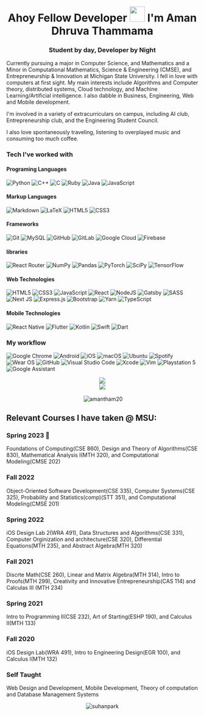<h1 align="center">Ahoy Fellow Developer <img src="https://user-images.githubusercontent.com/44104676/173990923-48b66056-0bff-472a-b5bf-faab4146e950.gif" width="40" height="40"> I'm Aman Dhruva Thammama</h1>

<h3 align="center">
Student by day, Developer by Night
</h3>

<p> Currently pursuing a major in Computer Science, and Mathematics and a Minor in Computational Mathematics, Science & Engineering (CMSE), and Entrepreneurship & Innovation at Michigan State University. I fell in love with computers at first sight. My main interests include Algorithms and Computer theory, distributed systems, Cloud technology, and Machine Learning/Artificial intelligence. I also dabble in Business, Engineering, Web and Mobile development. </p>

<p>
I'm involved in a variety of extracurriculars on campus, including AI club, Entrepreneurship club, and the Engineering Student Council.
</p><p>
I also love spontaneously traveling, listening to overplayed music and consuming too much coffee.
</p>



### Tech I've worked with

#### Programing Languages

![Python](https://img.shields.io/badge/python-3670A0?style=for-the-badge&logo=python&logoColor=ffdd54)
![C++](https://img.shields.io/badge/c++-%2300599C.svg?style=for-the-badge&logo=c%2B%2B&logoColor=white)
![C](https://img.shields.io/badge/c-%2300599C.svg?style=for-the-badge&logo=c&logoColor=white)
![Ruby](https://img.shields.io/badge/ruby-%23CC342D.svg?style=for-the-badge&logo=ruby&logoColor=white)
![Java](https://img.shields.io/badge/java-%23ED8B00.svg?style=for-the-badge&logo=java&logoColor=white)
![JavaScript](https://img.shields.io/badge/javascript-%23323330.svg?style=for-the-badge&logo=javascript&logoColor=%23F7DF1E)



#### Markup Languages

![Markdown](https://img.shields.io/badge/markdown-%23000000.svg?style=for-the-badge&logo=markdown&logoColor=white)
![LaTeX](https://img.shields.io/badge/latex-%23008080.svg?style=for-the-badge&logo=latex&logoColor=white)
![HTML5](https://img.shields.io/badge/html5-%23E34F26.svg?style=for-the-badge&logo=html5&logoColor=white)
![CSS3](https://img.shields.io/badge/css3-%231572B6.svg?style=for-the-badge&logo=css3&logoColor=white)

#### Frameworks

![Git](https://img.shields.io/badge/git-%23F05033.svg?style=for-the-badge&logo=git&logoColor=white)
![MySQL](https://img.shields.io/badge/mysql-%2300f.svg?style=for-the-badge&logo=mysql&logoColor=white)
![GitHub](https://img.shields.io/badge/github-%23121011.svg?style=for-the-badge&logo=github&logoColor=white)
![GitLab](https://img.shields.io/badge/gitlab-%23181717.svg?style=for-the-badge&logo=gitlab&logoColor=white)
![Google Cloud](https://img.shields.io/badge/GoogleCloud-%234285F4.svg?style=for-the-badge&logo=google-cloud&logoColor=white)
![Firebase](https://img.shields.io/badge/firebase-%23039BE5.svg?style=for-the-badge&logo=firebase)

#### libraries

![React Router](https://img.shields.io/badge/React_Router-CA4245?style=for-the-badge&logo=react-router&logoColor=white)
![NumPy](https://img.shields.io/badge/numpy-%23013243.svg?style=for-the-badge&logo=numpy&logoColor=white)
![Pandas](https://img.shields.io/badge/pandas-%23150458.svg?style=for-the-badge&logo=pandas&logoColor=white)
![PyTorch](https://img.shields.io/badge/PyTorch-%23EE4C2C.svg?style=for-the-badge&logo=PyTorch&logoColor=white)
![SciPy](https://img.shields.io/badge/SciPy-%230C55A5.svg?style=for-the-badge&logo=scipy&logoColor=%white)
![TensorFlow](https://img.shields.io/badge/TensorFlow-%23FF6F00.svg?style=for-the-badge&logo=TensorFlow&logoColor=white)

#### Web Technologies

![HTML5](https://img.shields.io/badge/html5-%23E34F26.svg?style=for-the-badge&logo=html5&logoColor=white)
![CSS3](https://img.shields.io/badge/css3-%231572B6.svg?style=for-the-badge&logo=css3&logoColor=white)
![JavaScript](https://img.shields.io/badge/javascript-%23323330.svg?style=for-the-badge&logo=javascript&logoColor=%23F7DF1E)
![React](https://img.shields.io/badge/react-%2320232a.svg?style=for-the-badge&logo=react&logoColor=%2361DAFB)
![NodeJS](https://img.shields.io/badge/node.js-6DA55F?style=for-the-badge&logo=node.js&logoColor=white)
![Gatsby](https://img.shields.io/badge/Gatsby-%23663399.svg?style=for-the-badge&logo=gatsby&logoColor=white)
![SASS](https://img.shields.io/badge/SASS-hotpink.svg?style=for-the-badge&logo=SASS&logoColor=white)
![Next JS](https://img.shields.io/badge/Next-black?style=for-the-badge&logo=next.js&logoColor=white)
![Express.js](https://img.shields.io/badge/express.js-%23404d59.svg?style=for-the-badge&logo=express&logoColor=%2361DAFB)
![Bootstrap](https://img.shields.io/badge/bootstrap-%23563D7C.svg?style=for-the-badge&logo=bootstrap&logoColor=white)
![Yarn](https://img.shields.io/badge/yarn-%232C8EBB.svg?style=for-the-badge&logo=yarn&logoColor=white)
![TypeScript](https://img.shields.io/badge/typescript-%23007ACC.svg?style=for-the-badge&logo=typescript&logoColor=white)
<!-- ![Angular.js](https://img.shields.io/badge/angular.js-%23E23237.svg?style=for-the-badge&logo=angularjs&logoColor=white) -->
<!-- ![Vue.js](https://img.shields.io/badge/vuejs-%2335495e.svg?style=for-the-badge&logo=vuedotjs&logoColor=%234FC08D) -->
<!-- ![WebGL](https://img.shields.io/badge/WebGL-990000?logo=webgl&logoColor=white&style=for-the-badge) -->
<!-- ![Webpack](https://img.shields.io/badge/webpack-%238DD6F9.svg?style=for-the-badge&logo=webpack&logoColor=black) -->
<!-- ![Windicss](https://img.shields.io/badge/windicss-48B0F1.svg?style=for-the-badge&logo=windi-css&logoColor=white) -->
<!-- ![Vite](https://img.shields.io/badge/vite-%23646CFF.svg?style=for-the-badge&logo=vite&logoColor=white) -->
<!-- ![Threejs](https://img.shields.io/badge/threejs-black?style=for-the-badge&logo=three.js&logoColor=white) -->
<!-- ![TailwindCSS](https://img.shields.io/badge/tailwindcss-%2338B2AC.svg?style=for-the-badge&logo=tailwind-css&logoColor=white) -->
<!-- ![NPM](https://img.shields.io/badge/NPM-%23000000.svg?style=for-the-badge&logo=npm&logoColor=white) -->

#### Mobile Technologies

![React Native](https://img.shields.io/badge/react_native-%2320232a.svg?style=for-the-badge&logo=react&logoColor=%2361DAFB)
![Flutter](https://img.shields.io/badge/Flutter-%2302569B.svg?style=for-the-badge&logo=Flutter&logoColor=white)
![Kotlin](https://img.shields.io/badge/kotlin-%230095D5.svg?style=for-the-badge&logo=kotlin&logoColor=white)
![Swift](https://img.shields.io/badge/swift-F54A2A?style=for-the-badge&logo=swift&logoColor=white)
![Dart](https://img.shields.io/badge/dart-%230175C2.svg?style=for-the-badge&logo=dart&logoColor=white)
<!-- ![Xamarin](https://img.shields.io/badge/Xamarin-3199DC?style=for-the-badge&logo=xamarin&logoColor=white) -->


### My workflow

![Google Chrome](https://img.shields.io/badge/Google%20Chrome-4285F4?style=for-the-badge&logo=GoogleChrome&logoColor=white)
![Android](https://img.shields.io/badge/Android-3DDC84?style=for-the-badge&logo=android&logoColor=white)
![iOS](https://img.shields.io/badge/iOS-000000?style=for-the-badge&logo=ios&logoColor=white)
![macOS](https://img.shields.io/badge/mac%20os-000000?style=for-the-badge&logo=macos&logoColor=F0F0F0)
![Ubuntu](https://img.shields.io/badge/Ubuntu-E95420?style=for-the-badge&logo=ubuntu&logoColor=white)
![Spotify](https://img.shields.io/badge/Spotify-1ED760?style=for-the-badge&logo=spotify&logoColor=white)
![Wear OS](https://img.shields.io/badge/-Wear%20OS-4285F4?style=for-the-badge&logo=wear-os&logoColor=white)
![GitHub](https://img.shields.io/badge/github-%23121011.svg?style=for-the-badge&logo=github&logoColor=white)
![Visual Studio Code](https://img.shields.io/badge/Visual%20Studio%20Code-0078d7.svg?style=for-the-badge&logo=visual-studio-code&logoColor=white)
![Xcode](https://img.shields.io/badge/Xcode-007ACC?style=for-the-badge&logo=Xcode&logoColor=white)
![Vim](https://img.shields.io/badge/VIM-%2311AB00.svg?style=for-the-badge&logo=vim&logoColor=white)
![Playstation 5](https://img.shields.io/badge/Playstation%205-003791?style=for-the-badge&logo=playstation-5&logoColor=white)
![Google Assistant](https://img.shields.io/badge/google%20assistant-4285F4?style=for-the-badge&logo=google%20assistant&logoColor=white)
<!-- ![Reddit](https://img.shields.io/badge/Reddit-%23FF4500.svg?style=for-the-badge&logo=Reddit&logoColor=white)
![Windows](https://img.shields.io/badge/Windows-0078D6?style=for-the-badge&logo=windows&logoColor=white)
![XDA-Developers](https://img.shields.io/badge/XDA--Developers-%23AC6E2F.svg?style=for-the-badge&logo=XDA-Developers&logoColor=white)
![YouTube](https://img.shields.io/badge/YouTube-%23FF0000.svg?style=for-the-badge&logo=YouTube&logoColor=white)
![Signal](https://img.shields.io/badge/Signal-%23039BE5.svg?style=for-the-badge&logo=Signal&logoColor=white)
![Snapchat](https://img.shields.io/badge/Snapchat-%23FFFC00.svg?style=for-the-badge&logo=Snapchat&logoColor=white)
![TikTok](https://img.shields.io/badge/TikTok-%23000000.svg?style=for-the-badge&logo=TikTok&logoColor=white)
![WhatsApp](https://img.shields.io/badge/WhatsApp-25D366?style=for-the-badge&logo=whatsapp&logoColor=white)
![Fitbit](https://img.shields.io/badge/fitbit-00B0B9?style=for-the-badge&logo=fitbit&logoColor=white)
![HackerRank](https://img.shields.io/badge/-Hackerrank-2EC866?style=for-the-badge&logo=HackerRank&logoColor=white)
![LeetCode](https://img.shields.io/badge/LeetCode-000000?style=for-the-badge&logo=LeetCode&logoColor=#d16c06) -->

<!-- #### Platforms
![Android](https://img.shields.io/badge/Android-3DDC84?style=for-the-badge&logo=android&logoColor=white)
![iOS](https://img.shields.io/badge/iOS-000000?style=for-the-badge&logo=ios&logoColor=white)
![macOS](https://img.shields.io/badge/mac%20os-000000?style=for-the-badge&logo=macos&logoColor=F0F0F0)
![Linux](https://img.shields.io/badge/Linux-FCC624?style=for-the-badge&logo=linux&logoColor=black)
![Windows](https://img.shields.io/badge/Windows-0078D6?style=for-the-badge&logo=windows&logoColor=white) -->

<div align="center"> 
  <img align="center" src="https://github-readme-stats.vercel.app/api?username=amantham20"/>
<!-- [![Aman's GitHub stats](https://github-readme-stats.vercel.app/api?username=amantham20)](https://github.com/amantham20/github-readme-stats) -->
</div>
<div align="center"> 
  <img align="center" src="https://github-readme-stats.vercel.app/api/top-langs/?username=amantham20&layout=compact" />
<!-- [![Top Langs](https://github-readme-stats.vercel.app/api/top-langs/?username=amantham20&layout=compact)](https://github.com/amantham20/github-readme-stats) -->
</div>

<p align="center">&nbsp;<img align="center" src="https://github-readme-streak-stats.herokuapp.com/?user=amantham20&" alt="amantham20" /></p>

<!-- <h3 align="center">Feeding the snake with my contribution graph</h3> -->

<!--    ![snake gif](https://github.com/amantham20/amantham20/blob/output/github-contribution-grid-snake.gif) -->
<!-- </details> -->



## Relevant Courses I have taken @ MSU:

### Spring 2023 🤞
Foundations of Computing(CSE 860), Design and Theory of Algorithms(CSE 830), Mathematical Analysis I(MTH 320), and Computational Modeling(CMSE 202)
### Fall 2022
Object-Oriented Software Development(CSE 335), Computer Systems(CSE 325), Probability and Statistics(comp)(STT 351), and Computational Modeling(CMSE 201)
### Spring 2022
iOS Design Lab 2(WRA 491), Data Structures and Algorithms(CSE 331), Computer Orginization and architecture(CSE 320), Differential Equations(MTH 235), and Abstract Algebra(MTH 320)
### Fall 2021
Discrte Math(CSE 260), Linear and Matrix Algebra(MTH 314), Intro to Proofs(MTH 299), Creativity and Innovative Entrepreneurship(CAS 114) and Calculas III (MTH 234) <br />
### Spring 2021
Intro to Programming II(CSE 232), Art of Starting(ESHP 190), and Calculus II(MTH 133)<br />
### Fall 2020
iOS Design Lab(WRA 491), Intro to Engineering Design(EGR 100), and Calculus I(MTH 132)<br />

### Self Taught
Web Design and Development, Mobile Development, Theory of computation and Database Management Systems






<!--
**amantham20/amantham20** is a ✨ _special_ ✨ repository because its `README.md` (this file) appears on your GitHub profile.

Here are some ideas to get you started:

- 🔭 I’m currently working on ...
- 🌱 I’m currently learning ...
- 👯 I’m looking to collaborate on ...
- 🤔 I’m looking for help with ...
- 💬 Ask me about ...
- 📫 How to reach me: ...
- 😄 Pronouns: ...
- ⚡ Fun fact: ...
-->



<p align="center"> <img src="https://komarev.com/ghpvc/?username=amantham20&label=Profile%20views&color=0e75b6&style=flat" alt="suhanpark" /> </p>
